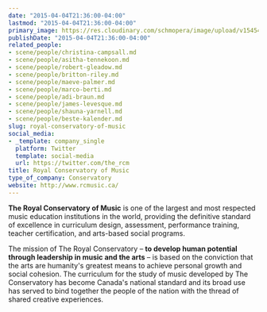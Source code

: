 ```yaml
---
date: "2015-04-04T21:36:00-04:00"
lastmod: "2015-04-04T21:36:00-04:00"
primary_image: https://res.cloudinary.com/schmopera/image/upload/v1545409169/media/webhook-uploads/1428197577612/royal.jpg.jpg
publishDate: "2015-04-04T21:36:00-04:00"
related_people:
- scene/people/christina-campsall.md
- scene/people/asitha-tennekoon.md
- scene/people/robert-gleadow.md
- scene/people/britton-riley.md
- scene/people/maeve-palmer.md
- scene/people/marco-berti.md
- scene/people/adi-braun.md
- scene/people/james-levesque.md
- scene/people/shauna-yarnell.md
- scene/people/beste-kalender.md
slug: royal-conservatory-of-music
social_media:
- _template: company_single
  platform: Twitter
  template: social-media
  url: https://twitter.com/the_rcm
title: Royal Conservatory of Music
type_of_company: Conservatory
website: http://www.rcmusic.ca/
---
```


<p>
	<b>The Royal Conservatory of Music</b> is one of the largest and most respected music education institutions in the world, providing the definitive standard of excellence in curriculum design, assessment, performance training, teacher certification, and arts-based social programs.
</p>
<p>
	The mission of The Royal Conservatory – <b>to develop human potential through leadership in music and the arts</b> – is based on the conviction that the arts are humanity's greatest means to achieve personal growth and social cohesion. The curriculum for the study of music developed by The Conservatory has become Canada's national standard and its broad use has served to bind together the people of the nation with the thread of shared creative experiences.
</p>
